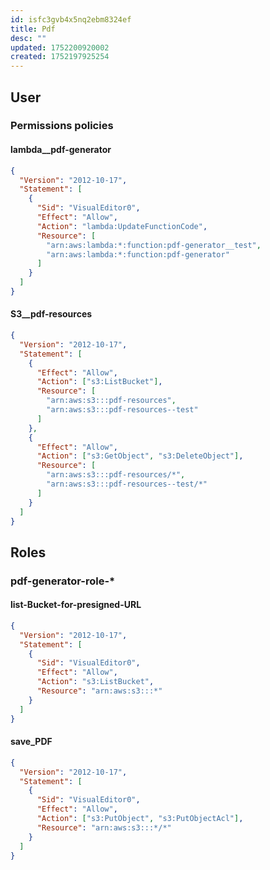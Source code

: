 ```yaml
---
id: isfc3gvb4x5nq2ebm8324ef
title: Pdf
desc: ""
updated: 1752200920002
created: 1752197925254
---
```


## User

### Permissions policies

#### lambda\_\_pdf-generator

```json
{
  "Version": "2012-10-17",
  "Statement": [
    {
      "Sid": "VisualEditor0",
      "Effect": "Allow",
      "Action": "lambda:UpdateFunctionCode",
      "Resource": [
        "arn:aws:lambda:*:function:pdf-generator__test",
        "arn:aws:lambda:*:function:pdf-generator"
      ]
    }
  ]
}
```

#### S3\_\_pdf-resources

```json
{
  "Version": "2012-10-17",
  "Statement": [
    {
      "Effect": "Allow",
      "Action": ["s3:ListBucket"],
      "Resource": [
        "arn:aws:s3:::pdf-resources",
        "arn:aws:s3:::pdf-resources--test"
      ]
    },
    {
      "Effect": "Allow",
      "Action": ["s3:GetObject", "s3:DeleteObject"],
      "Resource": [
        "arn:aws:s3:::pdf-resources/*",
        "arn:aws:s3:::pdf-resources--test/*"
      ]
    }
  ]
}
```

## Roles

### pdf-generator-role-\*

#### list-Bucket-for-presigned-URL

```json
{
  "Version": "2012-10-17",
  "Statement": [
    {
      "Sid": "VisualEditor0",
      "Effect": "Allow",
      "Action": "s3:ListBucket",
      "Resource": "arn:aws:s3:::*"
    }
  ]
}
```

#### save_PDF

```json
{
  "Version": "2012-10-17",
  "Statement": [
    {
      "Sid": "VisualEditor0",
      "Effect": "Allow",
      "Action": ["s3:PutObject", "s3:PutObjectAcl"],
      "Resource": "arn:aws:s3:::*/*"
    }
  ]
}
```

